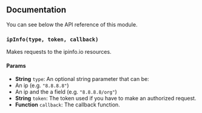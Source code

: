 ## Documentation

You can see below the API reference of this module.

### `ipInfo(type, token, callback)`
Makes requests to the ipinfo.io resources.

#### Params

- **String** `type`: An optional string parameter that can be:
 - An ip (e.g. `"8.8.8.8"`)
 - An ip and the a field (e.g. `"8.8.8.8/org"`)
- **String** `token`: The token used if you have to make an authorized request.
- **Function** `callback`: The callback function.

